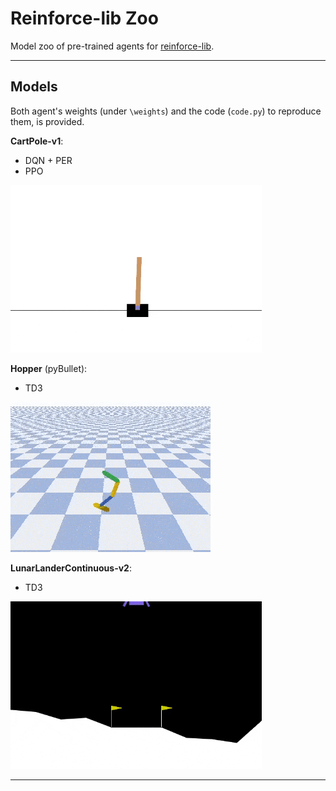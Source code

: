# Reinforce-lib Zoo
Model zoo of pre-trained agents for [reinforce-lib](https://github.com/Luca96/reinforce-lib).

---

## Models

Both agent's weights (under `\weights`) and the code (`code.py`) to reproduce them, is provided.

**CartPole-v1**:

* DQN + PER
* PPO

<img src="zoo/cartpole-v1/cartpole-v1.gif" alt="cartpole" style="zoom:67%;" />

**Hopper** (pyBullet):

* TD3

![hopper](zoo/hopper/hopper.gif)

**LunarLanderContinuous-v2**:

* TD3

<img src="zoo/lunar-lander-continuous-v2/lunar_lander_continuous_v2.gif" alt="lunar-lander" style="zoom:67%;" />



---

